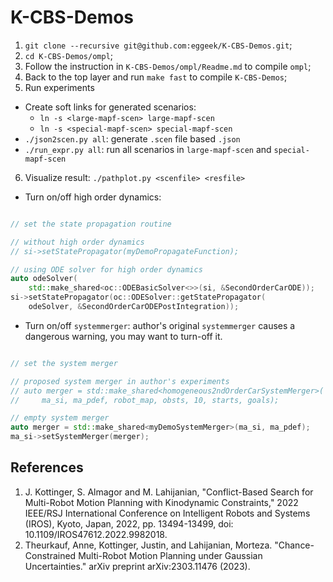 # K-CBS-Demos

1. `git clone --recursive git@github.com:eggeek/K-CBS-Demos.git`;
2. `cd K-CBS-Demos/ompl`;
3. Follow the instruction in `K-CBS-Demos/ompl/Readme.md` to compile `ompl`;
4. Back to the top layer and run `make fast` to compile `K-CBS-Demos`;
5. Run experiments
 - Create soft links for generated scenarios:
     - `ln -s <large-mapf-scen> large-mapf-scen`
     - `ln -s <special-mapf-scen> special-mapf-scen`
 - `./json2scen.py all`: generate `.scen` file based `.json`
 - `./run_expr.py all`: run all scenarios in `large-mapf-scen` and `special-mapf-scen`
6. Visualize result: `./pathplot.py <scenfile> <resfile>`

- Turn on/off high order dynamics:

```cpp

// set the state propagation routine

// without high order dynamics
// si->setStatePropagator(myDemoPropagateFunction);

// using ODE solver for high order dynamics
auto odeSolver(
    std::make_shared<oc::ODEBasicSolver<>>(si, &SecondOrderCarODE));
si->setStatePropagator(oc::ODESolver::getStatePropagator(
    odeSolver, &SecondOrderCarODEPostIntegration));
```

- Turn on/off `systemmerger`: author's original `systemmerger` causes a dangerous warning, you may want to turn-off it.

```cpp

// set the system merger

// proposed system merger in author's experiments
// auto merger = std::make_shared<homogeneous2ndOrderCarSystemMerger>(
//     ma_si, ma_pdef, robot_map, obsts, 10, starts, goals);

// empty system merger
auto merger = std::make_shared<myDemoSystemMerger>(ma_si, ma_pdef);
ma_si->setSystemMerger(merger);

```

## References
1. J. Kottinger, S. Almagor and M. Lahijanian, "Conflict-Based Search for Multi-Robot Motion Planning with Kinodynamic Constraints," 2022 IEEE/RSJ International Conference on Intelligent Robots and Systems (IROS), Kyoto, Japan, 2022, pp. 13494-13499, doi: 10.1109/IROS47612.2022.9982018.
2. Theurkauf, Anne, Kottinger, Justin, and Lahijanian, Morteza. "Chance-Constrained Multi-Robot Motion Planning under Gaussian Uncertainties." arXiv preprint arXiv:2303.11476 (2023).
